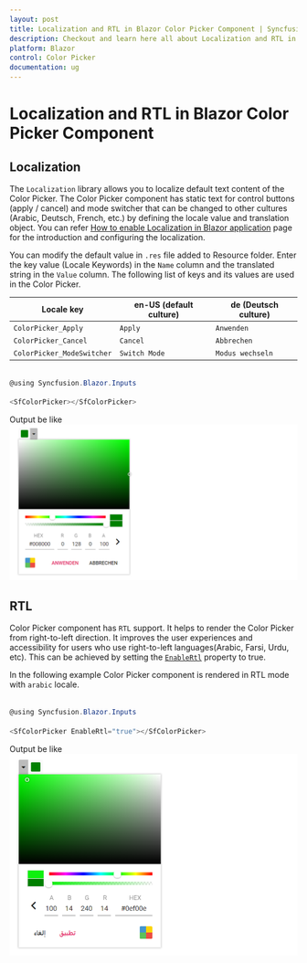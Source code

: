 ```yaml
---
layout: post
title: Localization and RTL in Blazor Color Picker Component | Syncfusion
description: Checkout and learn here all about Localization and RTL in Syncfusion Blazor Color Picker component and more.
platform: Blazor
control: Color Picker
documentation: ug
---
```



# Localization and RTL in Blazor Color Picker Component

## Localization

The `Localization` library allows you to localize default text content of the Color Picker. The Color Picker component has static text for control buttons (apply / cancel) and mode switcher that can be changed to other cultures (Arabic, Deutsch, French, etc.) by defining the locale value and translation object.  You can refer [How to enable Localization in Blazor application](https://blazor.syncfusion.com/documentation/common/localization/#how-to-enable-localization-in-blazor-application) page for the introduction and configuring the localization.

You can modify the default value in `.res` file added to Resource folder. Enter the key value (Locale Keywords) in the `Name` column and the translated string in the `Value` column. The following list of keys and its values are used in the Color Picker.

| **Locale key** | **en-US (default culture)** | **de (Deutsch culture)** |
| ------------ | ----------------------- | --------------------|
| `ColorPicker_Apply`  | `Apply` | `Anwenden` |
| `ColorPicker_Cancel`  | `Cancel` | `Abbrechen` |
| `ColorPicker_ModeSwitcher` | `Switch Mode` | `Modus wechseln` |

```csharp

@using Syncfusion.Blazor.Inputs

<SfColorPicker></SfColorPicker>

```

Output be like
![color-picker](./images/cp-locale.png)

## RTL

Color Picker component has `RTL` support. It helps to render the Color Picker from right-to-left direction. It improves the user experiences and accessibility for users who use right-to-left languages(Arabic, Farsi, Urdu, etc). This can be achieved by setting the [`EnableRtl`](https://help.syncfusion.com/cr/blazor/Syncfusion.Blazor.Inputs.SfColorPicker.html#Syncfusion_Blazor_Inputs_SfColorPicker_EnableRtl) property to true.

In the following example Color Picker component is rendered in RTL mode with `arabic` locale.

```csharp

@using Syncfusion.Blazor.Inputs

<SfColorPicker EnableRtl="true"></SfColorPicker>

```

Output be like
![color-picker](./images/cp-rtl.png)